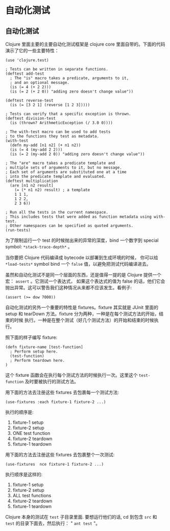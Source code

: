 # 自动化测试

## 自动化测试

Clojure 里面主要的主要自动化测试框架是 clojure core 里面自带的。下面的代码演示了它的一些主要特性：

```
(use 'clojure.test)

; Tests can be written in separate functions.
(deftest add-test
  ; The "is" macro takes a predicate, arguments to it,
  ; and an optional message.
  (is (= 4 (+ 2 2)))
  (is (= 2 (+ 2 0)) "adding zero doesn't change value"))

(deftest reverse-test
  (is (= [3 2 1] (reverse [1 2 3]))))

; Tests can verify that a specific exception is thrown.
(deftest division-test
  (is (thrown? ArithmeticException (/ 3.0 0))))

; The with-test macro can be used to add tests
; to the functions they test as metadata.
(with-test
  (defn my-add [n1 n2] (+ n1 n2))
  (is (= 4 (my-add 2 2)))
  (is (= 2 (my-add 2 0)) "adding zero doesn't change value"))

; The "are" macro takes a predicate template and
; multiple sets of arguments to it, but no message.
; Each set of arguments are substituted one at a time
; into the predicate template and evaluated.
(deftest multiplication
  (are [n1 n2 result]
    (= (* n1 n2) result) ; a template
    1 1 1,
    1 2 2,
    2 3 6))

; Run all the tests in the current namespace.
; This includes tests that were added as function metadata using with-test.
; Other namespaces can be specified as quoted arguments.
(run-tests) 
```

为了限制运行一个 test 的时候抛出来的异常的深度，bind 一个数字到 special symbol: `*stack-trace-depth*` 。

当你要把 Clojure 代码编译成 bytecode 以部署到生成环境的时候， 你可以给 `*load-tests*` symbol bind 一个 `false` 值，以避免把测试代码编译进去。

虽然和自动化测试不是同一个层面的东西，还是值得一提的是 Clojure 提供一个宏： `assert` 。它测试一个表达式， 如果这个表达式的值为 false 的话，他们它会抛出异常。这可以警告我们这种情况从来都不应该发生。看例子:

```
(assert (>= dow 7000)) 
```

自动化测试的另外一个重要的特性是 fixtures。fixture 其实就是 JUnit 里面的 setup 和 tearDown 方法。fixture 分为两种，一种是在每个测试方法的开始，结束的时候 执行。一种是在整个测试（好几个测试方法）的开始和结束的时候执行。

照下面的样子编写 fixture:

```
(defn fixture-name [test-function]
  ; Perform setup here.
  (test-function)
  ; Perform teardown here.
) 
```

这个 fixture 函数会在执行每个测试方法的时候执行一次。这里这个 `test-function` 及时要被执行的测试方法。

用下面的方法去注册这些 fixtures 去包裹每一个测试方法:

```
(use-fixtures :each fixture-1 fixture-2 ...) 
```

执行的顺序是:

1.  fixture-1 setup
2.  fixture-2 setup
3.  ONE test function
4.  fixture-2 teardown
5.  fixture-1 teardown

用下面的方法去注册这些 fixtures 去包裹整个一次测试:

```
(use-fixtures  nce fixture-1 fixture-2 ...) 
```

执行顺序是这样的:

1.  fixture-1 setup
2.  fixture-2 setup
3.  ALL test functions
4.  fixture-2 teardown
5.  fixture-1 teardown

Clojure 本身的测试在 `test` 子目录里面. 要想运行他们的话, cd 到包含 `src` 和 `test` 的目录下面去，然后执行： " `ant test` "。